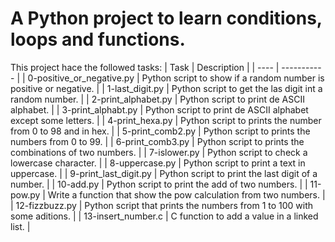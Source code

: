 # A Python project to learn conditions, loops and functions.

This project hace the followed tasks:
| Task | Description |
| ---- | ----------- |
| 0-positive_or_negative.py | Python script to show if a random number is positive or negative. |
| 1-last_digit.py | Python script to get the las digit int a random number. |
| 2-print_alphabet.py | Python script to print de ASCII alphabet. |
| 3-print_alphabt.py | Python script to print de ASCII alphabet except some letters. |
| 4-print_hexa.py | Python script to prints the number from 0 to 98 and in hex. |
| 5-print_comb2.py | Python script to prints the numbers from 0 to 99. |
| 6-print_comb3.py | Python script to prints the combinations of two numbers. |
| 7-islower.py | Python script to check a lowercase character. |
| 8-uppercase.py | Python script to print a text in uppercase. |
| 9-print_last_digit.py | Python script to print the last digit of a number. |
| 10-add.py | Python script to print the add of two numbers. |
| 11-pow.py | Write a function that show the pow calculation from two numbers. |
| 12-fizzbuzz.py | Python script that prints the numbers from 1 to 100 with some aditions. |
| 13-insert_number.c | C function to add a value in a linked list. |
